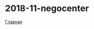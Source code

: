 # 2018-11-negocenter


<a href="https://lia5.github.io/2019-03-mr-sadowski/myapp/index.html">Главная</a>

